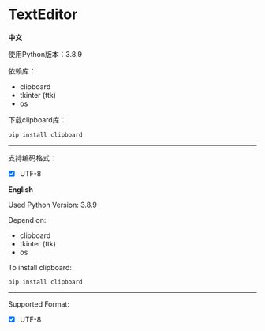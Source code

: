 # TextEditor

**中文**

使用Python版本：3.8.9

依赖库：

  - clipboard
  - tkinter (ttk)
  - os

下载clipboard库：

```
pip install clipboard
```

---

支持编码格式：

  - [x] UTF-8

**English**

Used Python Version: 3.8.9

Depend on:

  - clipboard
  - tkinter (ttk)
  - os

To install clipboard:

```
pip install clipboard
```

---

Supported Format:

  - [x] UTF-8
